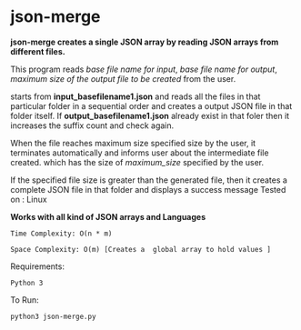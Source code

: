 # json-merge

**json-merge creates a single JSON array by reading JSON arrays
from different files.**

This program reads *base file name for input*, *base file name for output*,
*maximum size of the output file to be created* from the user.

starts from **input_basefilename1.json** and reads all the files in that
particular folder in a sequential order and creates a output JSON
file in that folder itself. If **output_basefilename1.json** already exist
in that foler then it increases the suffix count and check again.

When the file reaches maximum size specified size by the user, it terminates
automatically and informs user about the intermediate file created. which has
the size of *maximum_size* specified by the user.

If the specified file size is greater than the generated file, then it creates
a complete JSON file in that folder and displays a success message
Tested on : Linux

**Works with all kind of JSON arrays and Languages**
```
Time Complexity: O(n * m)

Space Complexity: O(m) [Creates a  global array to hold values ]
```

Requirements:
  ```
  Python 3
  ```
 To Run:
  ```
  python3 json-merge.py
  ```

  

